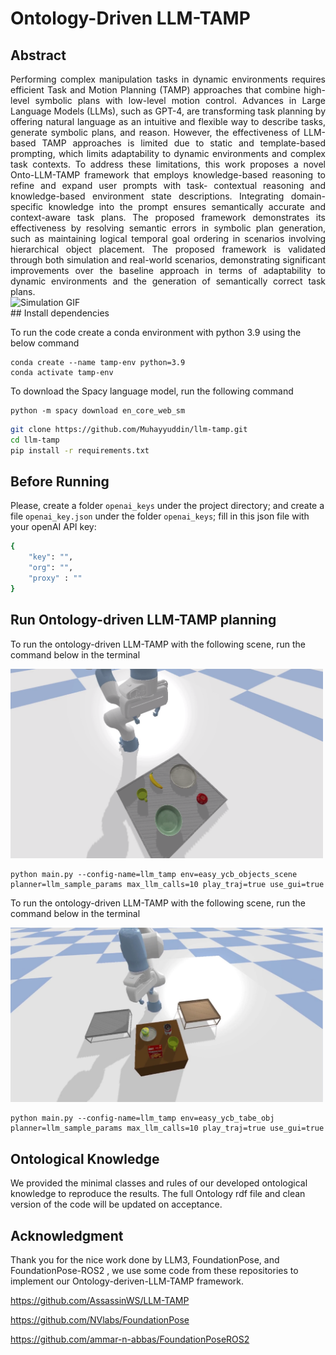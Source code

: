 # Ontology-Driven LLM-TAMP
## Abstract
<div style="text-align: justify;">
Performing complex manipulation tasks in dynamic environments requires efficient Task and Motion
Planning (TAMP) approaches that combine high-level symbolic plans with low-level motion control.
Advances in Large Language Models (LLMs), such as GPT-4, are transforming task planning by
offering natural language as an intuitive and flexible way to describe tasks, generate symbolic
plans, and reason. However, the effectiveness of LLM-based TAMP approaches is limited due
to static and template-based prompting, which limits adaptability to dynamic environments and
complex task contexts. To address these limitations, this work proposes a novel Onto-LLM-TAMP
framework that employs knowledge-based reasoning to refine and expand user prompts with task-
contextual reasoning and knowledge-based environment state descriptions. Integrating domain-
specific knowledge into the prompt ensures semantically accurate and context-aware task plans. The
proposed framework demonstrates its effectiveness by resolving semantic errors in symbolic plan
generation, such as maintaining logical temporal goal ordering in scenarios involving hierarchical
object placement. The proposed framework is validated through both simulation and real-world
scenarios, demonstrating significant improvements over the baseline approach in terms of adaptability
to dynamic environments and the generation of semantically correct task plans.
</div>

<div style="display: flex; justify-content: center; align-items: center; flex-direction: column;">
    <img src="https://github.com/Muhayyuddin/llm-tamp/raw/refs/heads/llm-site/assets/sim-gif.gif" alt="Simulation GIF" width="100%" height="auto">
</div>
## Install dependencies

To run the code create a conda environment with python 3.9 using the below command 

```
conda create --name tamp-env python=3.9
conda activate tamp-env
```
To download the Spacy language model, run the following command 
```
python -m spacy download en_core_web_sm
```


```bash
git clone https://github.com/Muhayyuddin/llm-tamp.git
cd llm-tamp
pip install -r requirements.txt
```
## Before Running

Please, create a folder `openai_keys` under the project directory; and create a file `openai_key.json` under the folder `openai_keys`;  fill in this json file with your openAI API key:

```bash
{
    "key": "",
    "org": "",
    "proxy" : ""
}
```

## Run Ontology-driven LLM-TAMP planning
To run the ontology-driven LLM-TAMP with the following scene, run the command below in the terminal  

<img src="https://github.com/Muhayyuddin/llm-tamp/blob/main/assets/1.png?raw=true" alt="alt text" width="500"/>

```
python main.py --config-name=llm_tamp env=easy_ycb_objects_scene planner=llm_sample_params max_llm_calls=10 play_traj=true use_gui=true

```
To run the ontology-driven LLM-TAMP with the following scene, run the command below in the terminal  

<img src="https://github.com/Muhayyuddin/llm-tamp/blob/main/assets/2.png?raw=true" alt="alt text" width="500"/>

```
python main.py --config-name=llm_tamp env=easy_ycb_tabe_obj planner=llm_sample_params max_llm_calls=10 play_traj=true use_gui=true

```
## Ontological Knowledge
We provided the minimal classes and rules of our developed ontological knowledge to reproduce the results. The full Ontology rdf file and clean version of the code will be updated on acceptance. 

## Acknowledgment
Thank you for the nice work done by LLM3, FoundationPose, and FoundationPose-ROS2 , we use some code from these repositories to implement our Ontology-deriven-LLM-TAMP framework.

https://github.com/AssassinWS/LLM-TAMP

https://github.com/NVlabs/FoundationPose

https://github.com/ammar-n-abbas/FoundationPoseROS2

